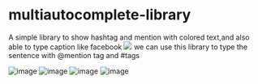 # multiautocomplete-library
A simple library to show hashtag and mention with colored text,and also able to type caption like facebook 
[![](https://jitpack.io/v/byra15/multiautocomplete-library.svg)](https://jitpack.io/#byra15/multiautocomplete-library)
we can use this library to type the sentence with @mention tag and #tags

![image](https://user-images.githubusercontent.com/43670143/119094274-73dc2000-ba2e-11eb-9210-83ff31771013.png)
![image](https://user-images.githubusercontent.com/43670143/119094317-8191a580-ba2e-11eb-803d-7c0194c4624e.png)
![image](https://user-images.githubusercontent.com/43670143/119094349-8ce4d100-ba2e-11eb-9d44-adf7bb92dc08.png)
![image](https://user-images.githubusercontent.com/43670143/119094493-bbfb4280-ba2e-11eb-8a1b-38a850d051f5.png)





